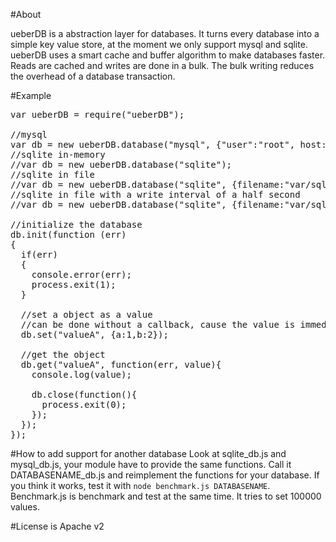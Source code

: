 #About

ueberDB is a abstraction layer for databases. It turns every database into a simple key value store, at the moment we only support mysql and sqlite. ueberDB uses a smart cache and buffer algorithm to make databases faster. Reads are cached and writes are done in a bulk. The bulk writing reduces the overhead of a database transaction.

#Example

<pre>
var ueberDB = require("ueberDB");

//mysql
var db = new ueberDB.database("mysql", {"user":"root", host: "localhost", "password":"", database: "store"});
//sqlite in-memory
//var db = new ueberDB.database("sqlite");
//sqlite in file
//var db = new ueberDB.database("sqlite", {filename:"var/sqlite3.db"});
//sqlite in file with a write interval of a half second
//var db = new ueberDB.database("sqlite", {filename:"var/sqlite3.db"}, {writeInterval: 500});

//initialize the database
db.init(function (err)
{
  if(err) 
  {
    console.error(err);
    process.exit(1);
  }

  //set a object as a value
  //can be done without a callback, cause the value is immediately in the buffer
  db.set("valueA", {a:1,b:2});
  
  //get the object
  db.get("valueA", function(err, value){
    console.log(value);
    
    db.close(function(){
      process.exit(0);
    });
  });
});
</pre>

#How to add support for another database
Look at sqlite_db.js and mysql_db.js, your module have to provide the same functions. Call it DATABASENAME_db.js and reimplement the functions for your database. If you think it works, test it with `node benchmark.js DATABASENAME`. Benchmark.js is benchmark and test at the same time. It tries to set 100000 values. 

#License 
is Apache v2
